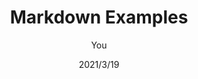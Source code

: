 ---
title: Markdown Examples
date: 2021/3/19
description: View examples of all possible Markdown options.
tag: web development
author: You
---